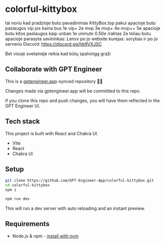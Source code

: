 # colorful-kittybox

tai noriu kad pradzioje butu pavadinimas KittyBox.top pakui apacioje butu paslaugos vip jos kaina bus 1e vip+ 2e mvp 3e mvp+ 4e mvp++ 5e apacioje butu kitos paslaugos kaip unban 1e unmute 0.50e /raktas 2e toliau butu apacioje parasyta savininkas: Lenvx po jo website kurejas: sorybas ir po jo serverio Discord: https://discord.gg/hb9VXJSC

Bet visoje svetainėje reikia kad būtų spalvingą graži


## Collaborate with GPT Engineer

This is a [gptengineer.app](https://gptengineer.app)-synced repository 🌟🤖

Changes made via gptengineer.app will be committed to this repo.

If you clone this repo and push changes, you will have them reflected in the GPT Engineer UI.

## Tech stack

This project is built with React and Chakra UI.

- Vite
- React
- Chakra UI

## Setup

```sh
git clone https://github.com/GPT-Engineer-App/colorful-kittybox.git
cd colorful-kittybox
npm i
```

```sh
npm run dev
```

This will run a dev server with auto reloading and an instant preview.

## Requirements

- Node.js & npm - [install with nvm](https://github.com/nvm-sh/nvm#installing-and-updating)
